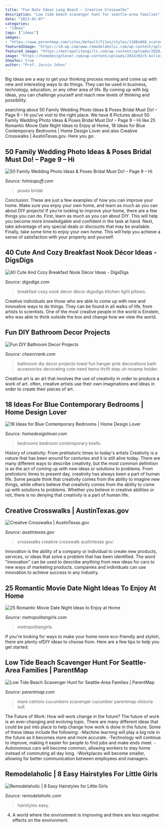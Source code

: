 ```yaml
---
title: "Fun Date Ideas Long Beach ~ Creative Crosswalks"
description: "Low tide beach scavenger hunt for seattle-area families"
date: "2023-01-07"
categories:
- "ideas"
tags: ["ideas"]
images:
- "https://www.parentmap.com/sites/default/files/styles/1180x660_scaled_cropped/public/2021-01/iStock-1128226543.jpg?itok=vKc1jq8o"
featuredImage: "https://i0.wp.com/www.remodelaholic.com/wp-content/uploads/2015/08/4girlsflower.jpg?fit=1160%2C1842&amp;ssl=1"
featured_image: "https://metropolitangirls.com/wp-content/uploads/2020/11/at-home-movie-date-night-ideas-pin.jpg"
image: "https://homedesignlover.com/wp-content/uploads/2014/03/5-keller.jpg"
ShowToc: true
author: "Prof. Jarvis Johns"
---
```



Big ideas are a way to get your thinking process moving and come up with new and interesting ways to do things. They can be used in business, technology, education, or any other area of life. By coming up with big ideas, you can challenge yourself and reach new levels of thinking and possibility.

	

		
searching about 50 Family Wedding Photo Ideas &amp; Poses Bridal Must Do! – Page 9 – Hi you've visit to the right place. We have 8 Pictures about 50 Family Wedding Photo Ideas &amp; Poses Bridal Must Do! – Page 9 – Hi like 25 Romantic Movie Date Night Ideas to Enjoy at Home, 18 Ideas for Blue Contemporary Bedrooms | Home Design Lover and also Creative Crosswalks | AustinTexas.gov. Here you go:
		
    
## 50 Family Wedding Photo Ideas &amp; Poses Bridal Must Do! – Page 9 – Hi

<img loading=lazy src="http://www.himisspuff.com/wp-content/uploads/2016/11/Family-wedding-photos-with-childern-7.jpg" onerror="this.onerror=null;this.src='https://tse4.mm.bing.net/th?id=OIP.bAHggOh5IQwuVsWgQIMoGQDMEy&amp;pid=15.1';" alt="50 Family Wedding Photo Ideas &amp; Poses Bridal Must Do! – Page 9 – Hi">

_Source: himisspuff.com_

>poses bridal. 

	

Conclusion: These are just a few examples of how you can improve your home. Make sure you enjoy your own home, and learn as much as you can about DIY projects!
If you're looking to improve your home, there are a few things you can do. First, learn as much as you can about DIY. This will help you become more knowledgable and confident in the task at hand. Next, take advantage of any special deals or discounts that may be available. Finally, take some time to enjoy your own home. This will help you achieve a sense of satisfaction with your property and yourself.

    
## 40 Cute And Cozy Breakfast Nook Décor Ideas - DigsDigs

<img loading=lazy src="http://www.digsdigs.com/photos/cute-and-cozy-breakfast-nook-decor-ideas-6.jpg" onerror="this.onerror=null;this.src='https://tse4.mm.bing.net/th?id=OIP.v3s0LlXwJSaG2uFg9YMflwAAAA&amp;pid=15.1';" alt="40 Cute And Cozy Breakfast Nook Décor Ideas - DigsDigs">

_Source: digsdigs.com_

>breakfast cozy nook decor décor digsdigs kitchen light pillows. 

	

Creative individuals are those who are able to come up with new and innovative ways to do things. They can be found in all walks of life, from artists to scientists. One of the most creative people in the world is Einstein, who was able to think outside the box and change how we view the world.

    
## Fun DIY Bathroom Decor Projects

<img loading=lazy src="http://www.cheercrank.com/wp-content/uploads/2017/05/15-diy-bathroom-decor.jpg" onerror="this.onerror=null;this.src='https://tse3.mm.bing.net/th?id=OIP.ef3wKBGipv1zHdh_czxkUAHaLF&amp;pid=15.1';" alt="Fun DIY Bathroom Decor Projects">

_Source: cheercrank.com_

>bathroom diy decor projects towel fun hanger pink decorations bath accessories decorating cute need teens thrift step uh revamp holder. 

	

Creative art is an art that involves the use of creativity in order to produce a work of art. often, creative artists use their own imaginations and ideas in order to create their pieces of art.

    
## 18 Ideas For Blue Contemporary Bedrooms | Home Design Lover

<img loading=lazy src="https://homedesignlover.com/wp-content/uploads/2014/03/5-keller.jpg" onerror="this.onerror=null;this.src='https://tse1.mm.bing.net/th?id=OIP.2ow3GEgCP_P57LDmtXHy4QHaEc&amp;pid=15.1';" alt="18 Ideas for Blue Contemporary Bedrooms | Home Design Lover">

_Source: homedesignlover.com_

>bedrooms bedroom contemporary keefe. 

	

History of creativity: From prehistoric times to today's artists
Creativity is a nature that has been around for centuries and it is still alive today. There are many different ways to describe creativity, but the most common definition is as the act of coming up with new ideas or solutions to problems. From prehistoric times to present day, creativity has always been a part of human life. Some people think that creativity comes from the ability to imagine new things, while others believe that creativity comes from the ability to come up with solutions to problems. Whether you believe in creative abilities or not, there is no denying that creativity is a part of human life.

    
## Creative Crosswalks | AustinTexas.gov

<img loading=lazy src="http://austintexas.gov/sites/default/files/files/P1160213.JPG" onerror="this.onerror=null;this.src='https://tse1.mm.bing.net/th?id=OIP.bclXL-M0IBg9wc32yvKCmgHaFj&amp;pid=15.1';" alt="Creative Crosswalks | AustinTexas.gov">

_Source: austintexas.gov_

>crosswalks creative crosswalk austintexas gov. 

	

Innovation is the ability of a company or individual to create new products, services, or ideas that solve a problem that has been identified. The word "innovation" can be used to describe anything from new ideas for cars to new ways of marketing products. companies and individuals can use innovation to achieve success in any industry.

    
## 25 Romantic Movie Date Night Ideas To Enjoy At Home

<img loading=lazy src="https://metropolitangirls.com/wp-content/uploads/2020/11/at-home-movie-date-night-ideas-pin.jpg" onerror="this.onerror=null;this.src='https://tse3.mm.bing.net/th?id=OIP.PMNOnNGIvesCveUMET54HQHaJ4&amp;pid=15.1';" alt="25 Romantic Movie Date Night Ideas to Enjoy at Home">

_Source: metropolitangirls.com_

>metropolitangirls. 

	

If you're looking for ways to make your home more eco-friendly and stylish, there are plenty ofDIY ideas to choose from. Here are a few tips to help you get started: 

    
## Low Tide Beach Scavenger Hunt For Seattle-Area Families | ParentMap

<img loading=lazy src="https://www.parentmap.com/sites/default/files/styles/1180x660_scaled_cropped/public/2021-01/iStock-1128226543.jpg?itok=vKc1jq8o" onerror="this.onerror=null;this.src='https://tse2.mm.bing.net/th?id=OIP.LGxJSsK2PxIGDXcpAF_5HQHaEJ&amp;pid=15.1';" alt="Low Tide Beach Scavenger Hunt for Seattle-Area Families | ParentMap">

_Source: parentmap.com_

>mare cetriolo cucumbers scavenger cucumber parentmap oloturia sull. 

	

The Future of Work: How will work change in the future?
The future of work is an ever-changing and evolving topic. There are many different ideas that could be put into place to help change how work is done in the future. Some of these ideas include the following: 
-Machine learning will play a big role in the future as it becomes more and more accurate. 
-Technology will continue to improve, making it easier for people to find jobs and make ends meet. 
-Autonomous cars will become common, allowing workers to stay home instead of commuting all day long. 
-Workplaces will become smaller, allowing for better communication between employees and managers.

    
## Remodelaholic | 8 Easy Hairstyles For Little Girls

<img loading=lazy src="https://i0.wp.com/www.remodelaholic.com/wp-content/uploads/2015/08/4girlsflower.jpg?fit=1160%2C1842&amp;ssl=1" onerror="this.onerror=null;this.src='https://tse4.mm.bing.net/th?id=OIP.jIlT4xiqVUWz9ru7BwG_cgHaLw&amp;pid=15.1';" alt="Remodelaholic | 8 Easy Hairstyles for Little Girls">

_Source: remodelaholic.com_

>hairstyles easy. 

	

4. A world where the environment is improving and there are less negative effects on the environment. 

